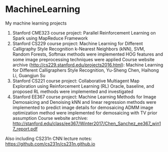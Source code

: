 # MachineLearning
My machine learning projects

1. Stanford CME323 course project: Parallel Reinforcement Learning on Spark using MapReduce Framework
2. Stanford CS229 course project: Machine Learning for Different Calligraphy Style Recognition
   k-Nearest Neighbors (kNN), SVM, Random Forests, Softmax methods were implemented
   HOG features and some image preprocessing techniques were applied
   Course website archive (http://cs229.stanford.edu/projects2016.html): Machine Learning for Different Calligraphers Style Recognition, Yu-Sheng Chen, Haihong Li, Guangjun Su
3. Stanford CS221 course project: Collaborative Multiagent Map Exploration using Reinforcement Learning (RL)
   Oracle, baseline, and proposed RL methods were implemented and investigated
4. Stanford EE367 course project: Machine Learning Methods for Image Demosaicing and Denoising
   kNN and linear regression methods were implemented to predict image details for demosaicing
   ADMM image optimization method were implemented for demosaicing with TV prior assumption
   Course website archive: http://stanford.edu/class/ee367/Winter2017/Chen_Sanchez_ee367_win17_report.pdf

Also including CS231n CNN lecture notes: https://github.com/cs231n/cs231n.github.io
